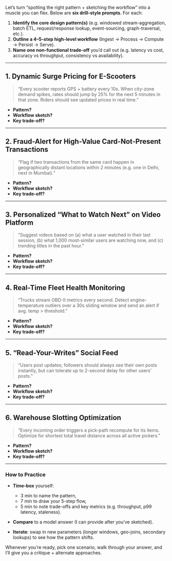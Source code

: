 Let’s turn “spotting the right pattern + sketching the workflow” into a muscle you can flex. Below are **six drill-style prompts**. For each:

1. **Identify the core design pattern(s)** (e.g. windowed stream-aggregation, batch ETL, request/response lookup, event-sourcing, graph-traversal, etc.).
2. **Outline a 4–5-step high-level workflow** (Ingest → Process → Compute → Persist → Serve).
3. **Name one non-functional trade-off** you’d call out (e.g. latency vs cost, accuracy vs throughput, consistency vs availability).

---

## 1. Dynamic Surge Pricing for E-Scooters

> “Every scooter reports GPS + battery every 10s. When city-zone demand spikes, rates should jump by 25% for the next 5 minutes in that zone. Riders should see updated prices in real time.”

* **Pattern?**
* **Workflow sketch?**
* **Key trade-off?**

---

## 2. Fraud-Alert for High-Value Card-Not-Present Transactions

> “Flag if two transactions from the same card happen in geographically distant locations within 2 minutes (e.g. one in Delhi, next in Mumbai).”

* **Pattern?**
* **Workflow sketch?**
* **Key trade-off?**

---

## 3. Personalized “What to Watch Next” on Video Platform

> “Suggest videos based on (a) what a user watched in their last session, (b) what 1,000 most-similar users are watching now, and (c) trending titles in the past hour.”

* **Pattern?**
* **Workflow sketch?**
* **Key trade-off?**

---

## 4. Real-Time Fleet Health Monitoring

> “Trucks stream OBD-II metrics every second. Detect engine-temperature outliers over a 30s sliding window and send an alert if avg. temp > threshold.”

* **Pattern?**
* **Workflow sketch?**
* **Key trade-off?**

---

## 5. “Read-Your-Writes” Social Feed

> “Users post updates; followers should always see their own posts instantly, but can tolerate up to 2-second delay for other users’ posts.”

* **Pattern?**
* **Workflow sketch?**
* **Key trade-off?**

---

## 6. Warehouse Slotting Optimization

> “Every incoming order triggers a pick-path recompute for its items. Optimize for shortest total travel distance across all active pickers.”

* **Pattern?**
* **Workflow sketch?**
* **Key trade-off?**

---

### How to Practice

* **Time-box** yourself:

  * 3 min to name the pattern,
  * 7 min to draw your 5-step flow,
  * 5 min to note trade-offs and key metrics (e.g. throughput, p99 latency, staleness).
* **Compare** to a model answer (I can provide after you’ve sketched).
* **Iterate**: swap in new parameters (longer windows, geo-joins, secondary lookups) to see how the pattern shifts.

Whenever you’re ready, pick one scenario, walk through your answer, and I’ll give you a critique + alternate approaches.
